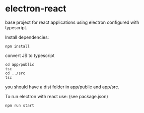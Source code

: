 # electron-react
base project for react applications using electron configured with typescript.

Install dependencies:
```console
npm install
```

convert JS to typescript
```console
cd app/public
tsc
cd ../src
tsc
```

you should have a dist folder in app/public and app/src.

To run electron with react use: (see package.json)
```console
npm run start
```